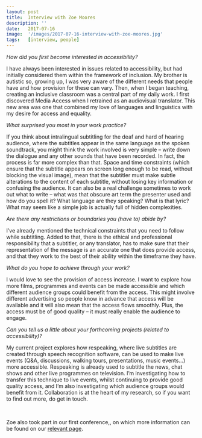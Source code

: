 ```yaml
---
layout: post
title:  Interview with Zoe Moores
description: ''
date:   2017-07-16
image:  '/images/2017-07-16-interview-with-zoe-moores.jpg'
tags:   [interview, people]
---
```


*How did you first become interested in accessibility?*

I have always been interested in issues related to accessibility, but had initially considered them within the framework of inclusion. My brother is autistic so, growing up, I was very aware of the different needs that people have and how provision for these can vary. Then, when I began teaching, creating an inclusive classroom was a central part of my daily work. I first discovered Media Access when I retrained as an audiovisual translator. This new area was one that combined my love of languages and linguistics with my desire for access and equality.

*What surprised you most in your work practice?*

If you think about intralingual subtitling for the deaf and hard of hearing audience, where the subtitles appear in the same language as the spoken soundtrack, you might think the work involved is very simple – write down the dialogue and any other sounds that have been recorded. In fact, the process is far more complex than that. Space and time constraints (which ensure that the subtitle appears on screen long enough to be read, without blocking the visual image), mean that the subtitler must make subtle alterations to the content of each subtitle, without losing key information or confusing the audience. It can also be a real challenge sometimes to work out what to write – what was that obscure art term the presenter used and how do you spell it? What language are they speaking? What is that lyric? What may seem like a simple job is actually full of hidden complexities.

*Are there any restrictions or boundaries you (have to) abide by?*

I’ve already mentioned the technical constraints that you need to follow while subtitling. Added to that, there is the ethical and professional responsibility that a subtitler, or any translator, has to make sure that their representation of the message is an accurate one that does provide access, and that they work to the best of their ability within the timeframe they have.

*What do you hope to achieve through your work?*

I would love to see the provision of access increase. I want to explore how more films, programmes and events can be made accessible and which different audience groups could benefit from the access. This might involve different advertising so people know in advance that access will be available and it will also mean that the access flows smoothly. Plus, the access must be of good quality – it must really enable the audience to engage.

*Can you tell us a little about your forthcoming projects (related to accessibility)?*

My current project explores how respeaking, where live subtitles are created through speech recognition software, can be used to make live events (Q&A, discussions, walking tours, presentations, music events…) more accessible. Respeaking is already used to subtitle the news, chat shows and other live programmes on television. I’m investigating how to transfer this technique to live events, whilst continuing to provide good quality access, and I’m also investigating which audience groups would benefit from it. Collaboration is at the heart of my research, so if you want to find out more, do get in touch.

<br>

Zoe also took part in our first conference,, on which more information can be found on our [relevant page](conference-on-accessibility-in-film-television-and-interactive-media).
